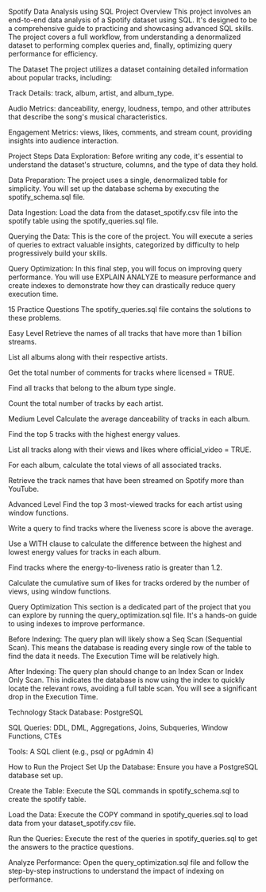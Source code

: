 Spotify Data Analysis using SQL
Project Overview
This project involves an end-to-end data analysis of a Spotify dataset using SQL. It's designed to be a comprehensive guide to practicing and showcasing advanced SQL skills. The project covers a full workflow, from understanding a denormalized dataset to performing complex queries and, finally, optimizing query performance for efficiency.

The Dataset
The project utilizes a dataset containing detailed information about popular tracks, including:

Track Details: track, album, artist, and album_type.

Audio Metrics: danceability, energy, loudness, tempo, and other attributes that describe the song's musical characteristics.

Engagement Metrics: views, likes, comments, and stream count, providing insights into audience interaction.

Project Steps
Data Exploration: Before writing any code, it's essential to understand the dataset's structure, columns, and the type of data they hold.

Data Preparation: The project uses a single, denormalized table for simplicity. You will set up the database schema by executing the spotify_schema.sql file.

Data Ingestion: Load the data from the dataset_spotify.csv file into the spotify table using the spotify_queries.sql file.

Querying the Data: This is the core of the project. You will execute a series of queries to extract valuable insights, categorized by difficulty to help progressively build your skills.

Query Optimization: In this final step, you will focus on improving query performance. You will use EXPLAIN ANALYZE to measure performance and create indexes to demonstrate how they can drastically reduce query execution time.

15 Practice Questions
The spotify_queries.sql file contains the solutions to these problems.

Easy Level
Retrieve the names of all tracks that have more than 1 billion streams.

List all albums along with their respective artists.

Get the total number of comments for tracks where licensed = TRUE.

Find all tracks that belong to the album type single.

Count the total number of tracks by each artist.

Medium Level
Calculate the average danceability of tracks in each album.

Find the top 5 tracks with the highest energy values.

List all tracks along with their views and likes where official_video = TRUE.

For each album, calculate the total views of all associated tracks.

Retrieve the track names that have been streamed on Spotify more than YouTube.

Advanced Level
Find the top 3 most-viewed tracks for each artist using window functions.

Write a query to find tracks where the liveness score is above the average.

Use a WITH clause to calculate the difference between the highest and lowest energy values for tracks in each album.

Find tracks where the energy-to-liveness ratio is greater than 1.2.

Calculate the cumulative sum of likes for tracks ordered by the number of views, using window functions.

Query Optimization
This section is a dedicated part of the project that you can explore by running the query_optimization.sql file. It's a hands-on guide to using indexes to improve performance.

Before Indexing: The query plan will likely show a Seq Scan (Sequential Scan). This means the database is reading every single row of the table to find the data it needs. The Execution Time will be relatively high.

After Indexing: The query plan should change to an Index Scan or Index Only Scan. This indicates the database is now using the index to quickly locate the relevant rows, avoiding a full table scan. You will see a significant drop in the Execution Time.

Technology Stack
Database: PostgreSQL

SQL Queries: DDL, DML, Aggregations, Joins, Subqueries, Window Functions, CTEs

Tools: A SQL client (e.g., psql or pgAdmin 4)

How to Run the Project
Set Up the Database: Ensure you have a PostgreSQL database set up.

Create the Table: Execute the SQL commands in spotify_schema.sql to create the spotify table.

Load the Data: Execute the COPY command in spotify_queries.sql to load data from your dataset_spotify.csv file.

Run the Queries: Execute the rest of the queries in spotify_queries.sql to get the answers to the practice questions.

Analyze Performance: Open the query_optimization.sql file and follow the step-by-step instructions to understand the impact of indexing on performance.
